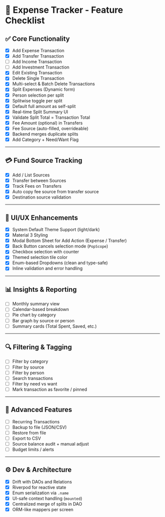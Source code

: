 # 🧾 Expense Tracker - Feature Checklist

## ✅ Core Functionality

- [x] Add Expense Transaction
- [x] Add Transfer Transaction
- [ ] Add Income Transaction
- [ ] Add Investment Transaction
- [x] Edit Existing Transaction
- [x] Delete Single Transaction
- [x] Multi-select & Batch Delete Transactions
- [x] Split Expenses (Dynamic form)
- [x] Person selection per split
- [x] Splitwise toggle per split
- [x] Default full amount as self-split
- [x] Real-time Split Summary UI
- [x] Validate Split Total = Transaction Total
- [x] Fee Amount (optional) in Transfers
- [x] Fee Source (auto-filled, overrideable)
- [x] Backend merges duplicate splits
- [x] Add Category + Need/Want Flag

---

## 💳 Fund Source Tracking

- [x] Add / List Sources
- [x] Transfer between Sources
- [x] Track Fees on Transfers
- [x] Auto copy fee source from transfer source
- [x] Destination source validation

---

## 🎨 UI/UX Enhancements

- [x] System Default Theme Support (light/dark)
- [x] Material 3 Styling
- [x] Modal Bottom Sheet for Add Action (Expense / Transfer)
- [x] Back Button cancels selection mode (`PopScope`)
- [x] Checkbox selection with counter
- [x] Themed selection tile color
- [x] Enum-based Dropdowns (clean and type-safe)
- [x] Inline validation and error handling

---

## 📊 Insights & Reporting

- [ ] Monthly summary view
- [ ] Calendar-based breakdown
- [ ] Pie chart by category
- [ ] Bar graph by source or person
- [ ] Summary cards (Total Spent, Saved, etc.)

---

## 🔍 Filtering & Tagging

- [ ] Filter by category
- [ ] Filter by source
- [ ] Filter by person
- [ ] Search transactions
- [ ] Filter by need vs want
- [ ] Mark transaction as favorite / pinned

---

## 🔄 Advanced Features

- [ ] Recurring Transactions
- [ ] Backup to file (JSON/CSV)
- [ ] Restore from file
- [ ] Export to CSV
- [ ] Source balance audit + manual adjust
- [ ] Budget limits / alerts

---

## ⚙️ Dev & Architecture

- [x] Drift with DAOs and Relations
- [x] Riverpod for reactive state
- [x] Enum serialization via `.name`
- [x] UI-safe context handling (`mounted`)
- [x] Centralized merge of splits in DAO
- [x] ORM-like mappers per screen
